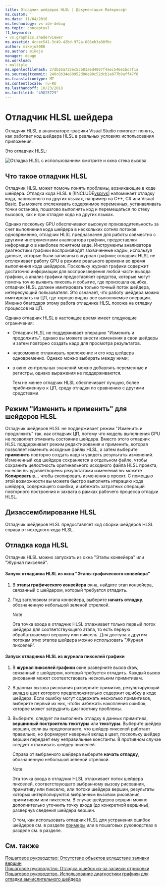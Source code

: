 ```yaml
---
title: Отладчик шейдеров HLSL | Документация Майкрософт
ms.custom: ''
ms.date: 11/04/2016
ms.technology: vs-ide-debug
ms.topic: conceptual
f1_keywords:
- vs.graphics.shaderviewer
ms.assetid: 4ccec541-3c49-42bd-972a-686eb3a88fbc
author: mikejo5000
ms.author: mikejo
manager: douge
ms.workload:
- multiple
ms.openlocfilehash: 27db26a732ec53b81aed4807f4aec546e1bc7f1a
ms.sourcegitcommit: 240c8b34e80952d00e90c52dcb1a077b9aff47f6
ms.translationtype: MT
ms.contentlocale: ru-RU
ms.lasthandoff: 10/23/2018
ms.locfileid: "49825729"
---
```

# <a name="hlsl-shader-debugger"></a>Отладчик HLSL шейдера
Отладчик HLSL в анализаторе графики Visual Studio помогает понять, как работает код шейдера HLSL в реальных условиях использования приложения.  
  
 Это отладчик HLSL:  
  
 ![Отладка HLSL с использованием смотрите и окна стека вызова. ](media/gfx_diag_demo_hlsl_debugger_orientation.png "gfx_diag_demo_hlsl_debugger_orientation")  
  
## <a name="understanding-the-hlsl-debugger"></a>Что такое отладчик HLSL  
 Отладчик HLSL может помочь понять проблемы, возникающие в коде шейдера. Отладка кода HLSL в [!INCLUDE[vsprvs](../../code-quality/includes/vsprvs_md.md)] напоминает отладку кода, написанного на других языках, например на C++, C# или Visual Basic. Вы можете отслеживать содержимое переменных, устанавливать точки останова, пошагово выполнять код и перемещаться по стеку вызовов, как и при отладке кода на других языках.  
  
 Однако поскольку GPU обеспечивают высокую производительность за счет выполнения кода шейдера в нескольких сотнях потоков одновременно, отладчик HLSL предназначен для работы совместно с другими инструментами анализатора графики, предоставляя информацию в наиболее понятном виде. Инструменты анализатора диагностики графики воспроизводят захваченные кадры, используя данные, которые были записаны в журнал графики; отладчик HLSL не отслеживает работу GPU в режиме реального времени во время выполнения кода шейдеров. Поскольку журнал графики содержит достаточно информации для воспроизведения любой части вывода графики, а анализ графики предоставляет средства, которые могут помочь точно выявить пиксель и событие, где произошла ошибка, отладчик HLSL должен имитировать только точный поток шейдера, интересующий пользователя. Это означает, что работу шейдера можно имитировать на ЦП, где хорошо видны все выполняемые операции. Именно благодаря этому работа отладчика HLSL похожа на отладку процессов на ЦП.  
  
 Однако отладчик HLSL в настоящее время имеет следующие ограничения:  
  
- Отладчик HLSL не поддерживает операцию "Изменить и продолжить", однако вы можете внести изменения в свои шейдеры и затем повторно создать кадр для просмотра результатов.  
  
- невозможно отлаживать приложение и его код шейдера одновременно. Однако можно выбирать между ними;  
  
- в окно контрольных значений можно добавлять переменные и регистры, однако выражения не поддерживаются.  
  
  Тем не менее отладчик HLSL обеспечивает лучшую, более приближенную к ЦП, среду отладки по сравнению с другими средствами.  
  
## <a name="hlsl-shader-edit--apply"></a>Режим "Изменить и применить" для шейдеров HLSL  
 Отладчик шейдеров HLSL не поддерживает режим "Изменить и продолжить" так, как отладчик ЦП, потому что модель выполнения GPU не позволяет отменить состояние шейдера. Вместо этого отладчик HLSL поддерживает режим редактирования и применить, которая позволяет изменить исходные файлы HLSL, а затем выберите **применить** повторно создать кадр и увидеть результаты изменений. Измененный код шейдера сохраняется в отдельном файле, чтобы сохранить целостность оригинального исходного файла HLSL проекта, но если вы удовлетворены результатами изменений вы можете **Копировать в...**  чтобы скопировать изменения в проект. С помощью этой возможности вы можете быстро выполнять итерацию кода шейдера, содержащего ошибки, и избежать затратных операций повторного построения и захвата в рамках рабочего процесса отладки HLSL.  
  
## <a name="hlsl-disassembly"></a>Дизассемблирование HLSL  
 Отладчик шейдеров HLSL предоставляет код сборки шейдеров HLSL справа от исходного кода HLSL.  
  
## <a name="debugging-hlsl-code"></a>Отладка кода HLSL  
 Отладчик HLSL можно запускать из окна "Этапы конвейера" или "Журнал пикселей".  
  
#### <a name="to-start-the-hlsl-debugger-from-the-graphics-pipeline-stages-window"></a>Запуск отладчика HLSL из окна "Этапы графического конвейера"  
  
1.  В **этапы графического конвейера** окна, найдите этап конвейера, связанный с шейдером, который требуется отладить.  
  
2.  Под заголовком этапа конвейера, выберите **начать отладку**, обозначенную небольшой зеленой стрелкой.  
  
    > [!NOTE]
    >  Эта точка входа в отладчик HLSL отлаживает только первый поток шейдера для соответствующего этапа, то есть первую обрабатываемую вершину или пиксель. Для доступа к другим потокам этих этапов шейдера можно использовать "Журнал пикселей".  
  
#### <a name="to-start-the-hlsl-debugger-from-the-graphics-pixel-history"></a>Запуск отладчика HLSL из журнала пикселей графики  
  
1. В **журнал пикселей графики** окне разверните вызов draw, связанный с шейдером, который требуется отладить. Каждый вызов рисования может соответствовать нескольким примитивам.  
  
2. В данных вызова рисования разверните примитив, результирующий вклад в цвет которого предположительно содержит ошибку в коде шейдера. Если ошибку могут содержать несколько примитивов, выберите первый их них, чтобы избежать накопления ошибок, которое может затруднить диагностику проблемы.  
  
3. Выберите, следует ли выполнить отладку в данных примитива, **вершинный построитель текстуры** или **текстуры**. Выберите шейдер вершин, если вы предполагаете, что шейдер пикселей работает правильно, но формирует неверный вклад в цвет, поскольку шейдер вершин передает ему неправильные константы. В противном случае следует отлаживать шейдер пикселей.  
  
    Справа от выбранного шейдера выберите **начать отладку**, обозначенную небольшой зеленой стрелкой.  
  
   > [!NOTE]
   >  Эта точка входа в отладчик HLSL отлаживает поток шейдера пикселей, соответствующего выбранному вызову рисования, примитиву или пикселю, или потоки шейдера вершин, результаты которых интерполируются выбранным вызовом рисования, примитивом или пикселем. В случае шейдеров вершин можно дополнительно уточнить точку входа (до конкретной вершины), развернув сведения шейдера вершин.  
  
   О том, как использовать отладчик HLSL для устранения ошибок шейдеров см. в разделе [примеры](graphics-diagnostics-examples.md) или в пошаговых руководствах в разделе см. в разделе.  
  
## <a name="see-also"></a>См. также  
 [Пошаговое руководство: Отсутствие объектов вследствие заливки вершин](walkthrough-missing-objects-due-to-vertex-shading.md)   
 [Пошаговое руководство: Отладка ошибок из-за заливки отрисовки](walkthrough-debugging-rendering-errors-due-to-shading.md)   
 [Пошаговое руководство. Использование диагностики графики для отладки вычислительного шейдера](walkthrough-using-graphics-diagnostics-to-debug-a-compute-shader.md)
